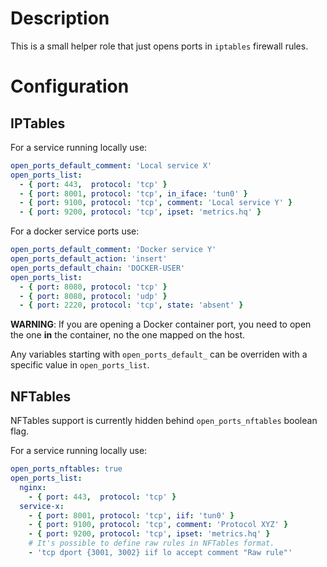 # Description

This is a small helper role that just opens ports in `iptables` firewall rules.

# Configuration

## IPTables

For a service running locally use:
```yaml
open_ports_default_comment: 'Local service X'
open_ports_list:
  - { port: 443,  protocol: 'tcp' }
  - { port: 8001, protocol: 'tcp', in_iface: 'tun0' }
  - { port: 9100, protocol: 'tcp', comment: 'Local service Y' }
  - { port: 9200, protocol: 'tcp', ipset: 'metrics.hq' }
```
For a docker service ports use:
```yaml
open_ports_default_comment: 'Docker service Y'
open_ports_default_action: 'insert'
open_ports_default_chain: 'DOCKER-USER'
open_ports_list:
  - { port: 8080, protocol: 'tcp' }
  - { port: 8080, protocol: 'udp' }
  - { port: 2220, protocol: 'tcp', state: 'absent' }
```
__WARNING__: If you are opening a Docker container port, you need to open the one __in__ the container, no the one mapped on the host.

Any variables starting with `open_ports_default_` can be overriden with a specific value in `open_ports_list`.

## NFTables

NFTables support is currently hidden behind `open_ports_nftables` boolean flag.

For a service running locally use:
```yaml
open_ports_nftables: true
open_ports_list:
  nginx:
    - { port: 443,  protocol: 'tcp' }
  service-x:
    - { port: 8001, protocol: 'tcp', iif: 'tun0' }
    - { port: 9100, protocol: 'tcp', comment: 'Protocol XYZ' }
    - { port: 9200, protocol: 'tcp', ipset: 'metrics.hq' }
    # It's possible to define raw rules in NFTables format.
    - 'tcp dport {3001, 3002} iif lo accept comment "Raw rule"'
```
